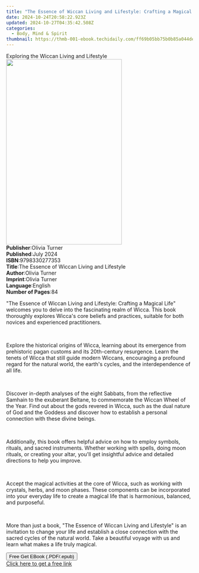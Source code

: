 ```yaml
---
title: "The Essence of Wiccan Living and Lifestyle: Crafting a Magical Life | Free Book"
date: 2024-10-24T20:58:22.923Z
updated: 2024-10-27T04:35:42.508Z
categories:
  - Body, Mind & Spirit
thumbnail: https://thmb-001-ebook.techidaily.com/ff69b05bb75b0b85a044de0e987a73330d355d3c93cacd41b25fd666d621aa2f.jpg
---
```

<main id="book-container">
  <div class="flex flex-col">
    <div class="book-brief flex-1 py-6 px-4 sm:p-6 md:py-10 md:px-8">
      <!-- brief-->
      <div class="book-brief-main">
        Exploring the Wiccan Living and Lifestyle
      </div>
    </div>
    <div
      class="book-meta-info flex-1 grid gap-4 col-start-1 col-end-3 row-start-1 sm:mb-6 sm:grid-cols-4 lg:gap-6 lg:col-start-2 lg:row-end-6 lg:row-span-6 lg:mb-0"
    >
      <div
        class="book-meta-info-left place-content-center mt-4 p-4 text-sm leading-6 col-start-2 col-span-2 dark:text-slate-400"
      >
        <img
          class="w-full h-500 object-cover rounded-lg sm:h-255 sm:col-span-2 lg:col-span-full"
          src="https://img-001-ebook.techidaily.com/b559c4436b5565407e51eeca833903fdb73e9162afc9da99f8e0a376a88030ca.jpg"
          alt=""
          width="312"
          height="500"
        />
      </div>
      <div
        class="book-meta-info-right mt-2 col-start-1 row-start-2 col-span-3 self-center"
      >
        <!-- meta data  -->
        <div class="flex flex-col px-4 md:px-8">
          <div class="flex-1">
            <strong>Publisher</strong>:<span class="px-2">Olivia Turner</span>
          </div>
          <div class="flex-1">
            <strong>Published</strong>:<span class="px-2">July 2024</span>
          </div>
          <div class="flex-1">
            <strong>ISBN</strong>:<span class="px-2">9798330277353</span>
          </div>
          <div class="flex-1">
            <strong>Title</strong>:<span class="px-2"
              >The Essence of Wiccan Living and Lifestyle</span
            >
          </div>
          <div class="flex-1">
            <strong>Author</strong>:<span class="px-2">Olivia Turner</span>
          </div>
          <div class="flex-1">
            <strong>Imprint</strong>:<span class="px-2">Olivia Turner</span>
          </div>
          <div class="flex-1">
            <strong>Language</strong>:<span class="px-2">English</span>
          </div>
          <div class="flex-1">
            <strong>Number of Pages</strong>:<span class="px-2">84</span>
          </div>
        </div>
      </div>
    </div>
    <div class="book-description flex-1 py-6 px-4 sm:p-6 md:py-10 md:px-8">
      <div class="book-description-main">
        <div accordion-content="" id="description">
          <p class="ql-align-justify">
            "The Essence of Wiccan Living and Lifestyle: Crafting a Magical
            Life" welcomes you to delve into the fascinating realm of Wicca.
            This book thoroughly explores Wicca's core beliefs and practices,
            suitable for both novices and experienced practitioners.
          </p>
          <p class="ql-align-justify"><br /></p>
          <p class="ql-align-justify">
            Explore the historical origins of Wicca, learning about its
            emergence from prehistoric pagan customs and its 20th-century
            resurgence. Learn the tenets of Wicca that still guide modern
            Wiccans, encouraging a profound regard for the natural world, the
            earth's cycles, and the interdependence of all life.
          </p>
          <p class="ql-align-justify"><br /></p>
          <p class="ql-align-justify">
            Discover in-depth analyses of the eight Sabbats, from the reflective
            Samhain to the exuberant Beltane, to commemorate the Wiccan Wheel of
            the Year. Find out about the gods revered in Wicca, such as the dual
            nature of God and the Goddess and discover how to establish a
            personal connection with these divine beings.
          </p>
          <p class="ql-align-justify"><br /></p>
          <p class="ql-align-justify">
            Additionally, this book offers helpful advice on how to employ
            symbols, rituals, and sacred instruments. Whether working with
            spells, doing moon rituals, or creating your altar, you'll get
            insightful advice and detailed directions to help you improve.
          </p>
          <p class="ql-align-justify"><br /></p>
          <p class="ql-align-justify">
            Accept the magical activities at the core of Wicca, such as working
            with crystals, herbs, and moon phases. These components can be
            incorporated into your everyday life to create a magical life that
            is harmonious, balanced, and purposeful.
          </p>
          <p class="ql-align-justify"><br /></p>
          <p class="ql-align-justify">
            More than just a book, "The Essence of Wiccan Living and Lifestyle"
            is an invitation to change your life and establish a close
            connection with the sacred cycles of the natural world. Take a
            beautiful voyage with us and learn what makes a life truly magical.
          </p>
        </div>
        <div class="accordion-fader"></div>
      </div>
    </div>
    <div class="book-excerpts flex-1 py-6 px-4 sm:p-6 md:py-10 md:px-8"></div>
    <div
      class="book-about-author flex-1 py-6 px-4 sm:p-6 md:py-10 md:px-8"
    ></div>
    <div class="book-free-get flex-1 py-6 px-4 sm:p-6 md:py-10 md:px-8">
      <button
        id="btn-free-get"
        class="bg-blue-500 hover:bg-blue-700 text-white font-bold py-2 px-4 rounded"
      >
        Free Get EBook (.PDF/.epub)
      </button>
      <div id="countdown-display" class="px-2 text-lg mt-2"></div>
      <a
        id="free-link"
        class="hidden bg-blue-500 hover:bg-blue-700 text-white font-bold py-2 px-4 rounded"
        href="https://www.ebooks.com/en-us/book/211412914/the-essence-of-wiccan-living-and-lifestyle-crafting-a-magical-life/olivia-turner/"
        target="_blank"
        >Click here to get a free link</a
      >
    </div>
    <script>
      let countdownTime = 0;
      let countdownInterval = null;
      document
        .getElementById('btn-free-get')
        .addEventListener('click', startCountdown);
      function startCountdown() {
        countdownTime = new Date().getTime() + 60000 * 3;
        countdownInterval = setInterval(updateCountdown, 1000);
        document.getElementById('btn-free-get').disabled = true;
        document
          .getElementById('btn-free-get')
          .classList.add('bg-gray-500', 'cursor-not-allowed');
      }
      function updateCountdown() {
        let currentTime = new Date().getTime();
        let timeLeft = countdownTime - currentTime;
        let secondsLeft = Math.floor(timeLeft / 1000);
        document.getElementById('countdown-display').innerHTML =
          `Remaining time: ${secondsLeft} seconds.`;
        if (secondsLeft <= 0) {
          clearInterval(countdownInterval);
          document.getElementById('btn-free-get').classList.add('hidden');
          document.getElementById('free-link').classList.remove('hidden');
          document.getElementById('countdown-display').innerHTML = '';
        }
      }
    </script>
  </div>
</main>

<ins class="adsbygoogle"
      style="display:block"
      data-ad-client="ca-pub-7571918770474297"
      data-ad-slot="8358498916"
      data-ad-format="auto"
      data-full-width-responsive="true"></ins>
    